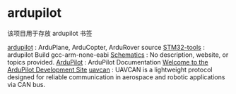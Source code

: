 # ardupilot
该项目用于存放 ardupilot 书签

[ardupilot](https://github.com/ArduPilot/ardupilot) : ArduPlane, ArduCopter, ArduRover source 
[STM32-tools](https://firmware.ardupilot.org/Tools/PX4-tools/) : ardupilot Build gcc-arm-none-eabi
[Schematics](https://github.com/ArduPilot/Schematics) : No description, website, or topics provided. 
[ArduPilot](https://ardupilot.org/ardupilot/) : ArduPilot Documentation 
[Welcome to the ArduPilot Development Site](https://ardupilot.org/dev/index.html)
[uavcan](https://github.com/ArduPilot/uavcan) : UAVCAN is a lightweight protocol designed for reliable communication in aerospace and robotic applications via CAN bus. 


